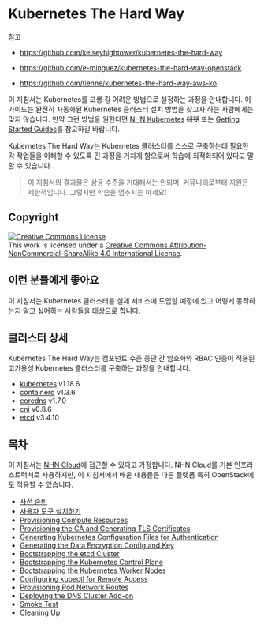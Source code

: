 # Kubernetes The Hard Way

참고

* https://github.com/kelseyhightower/kubernetes-the-hard-way

* https://github.com/e-minguez/kubernetes-the-hard-way-openstack

* https://github.com/tienne/kubernetes-the-hard-way-aws-ko



이 지침서는 Kubernetes를 ~~고생 길~~ 어려운 방법으로 설정하는 과정을 안내합니다. 이 가이드는 완전히 자동화된 Kubernetes 클러스터 설치 방법을 찾고자 하는 사람에게는 맞지 않습니다. 만약 그런 방법을 원한다면 [NHN Kubernetes](https://www.toast.com/kr/service/container/kubernetes) ~~데헷~~ 또는 [Getting Started Guides](https://kubernetes.io/docs/setup)를 참고하길 바랍니다.

Kubernetes The Hard Way는 Kubernetes 클러스터를 스스로 구축하는데 필요한 각 작업들을 이해할 수 있도록 긴 과정을 거치게 함으로써 학습에 최적화되어 있다고 말할 수 있습니다.

> 이 지침서의 결과물은 상용 수준을 기대해서는 안되며, 커뮤니티로부터 지원은 제한적입니다. 그렇지만 학습을 멈추지는 마세요!

## Copyright

<a rel="license" href="http://creativecommons.org/licenses/by-nc-sa/4.0/"><img alt="Creative Commons License" style="border-width:0" src="https://i.creativecommons.org/l/by-nc-sa/4.0/88x31.png" /></a><br />This work is licensed under a <a rel="license" href="http://creativecommons.org/licenses/by-nc-sa/4.0/">Creative Commons Attribution-NonCommercial-ShareAlike 4.0 International License</a>.


## 이런 분들에게 좋아요

이 지침서는 Kubernetes 클러스터를 실제 서비스에 도입할 예정에 있고 어떻게 동작하는지 알고 싶어하는 사람들을 대상으로 합니다.



## 클러스터 상세

Kubernetes The Hard Way는 컴포넌트 수준 종단 간 암호화와 RBAC 인증이 적용된 고가용성 Kubernetes 클러스터를 구축하는 과정을 안내합니다.

* [kubernetes](https://github.com/kubernetes/kubernetes) v1.18.6
* [containerd](https://github.com/containerd/containerd) v1.3.6
* [coredns](https://github.com/coredns/coredns) v1.7.0
* [cni](https://github.com/containernetworking/cni) v0.8.6
* [etcd](https://github.com/coreos/etcd) v3.4.10



## 목차

이 지침서는 [NHN Cloud](www.toast.com)에 접근할 수 있다고 가정합니다. NHN Cloud를 기본 인프라스트럭쳐로 사용하지만, 이 지침서에서 배운 내용들은 다른 플랫폼 특히 OpenStack에도 적용할 수 있습니다.

* [사전 준비](docs/01-prerequisites.md)
* [사용자 도구 설치하기](docs/02-client-tools.md)
* [Provisioning Compute Resources](docs/03-compute-resources.md)
* [Provisioning the CA and Generating TLS Certificates](docs/04-certificate-authority.md)
* [Generating Kubernetes Configuration Files for Authentication](docs/05-kubernetes-configuration-files.md)
* [Generating the Data Encryption Config and Key](docs/06-data-encryption-keys.md)
* [Bootstrapping the etcd Cluster](docs/07-bootstrapping-etcd.md)
* [Bootstrapping the Kubernetes Control Plane](docs/08-bootstrapping-kubernetes-controllers.md)
* [Bootstrapping the Kubernetes Worker Nodes](docs/09-bootstrapping-kubernetes-workers.md)
* [Configuring kubectl for Remote Access](docs/10-configuring-kubectl.md)
* [Provisioning Pod Network Routes](docs/11-pod-network-routes.md)
* [Deploying the DNS Cluster Add-on](docs/12-dns-addon.md)
* [Smoke Test](docs/13-smoke-test.md)
* [Cleaning Up](docs/14-cleanup.md)
